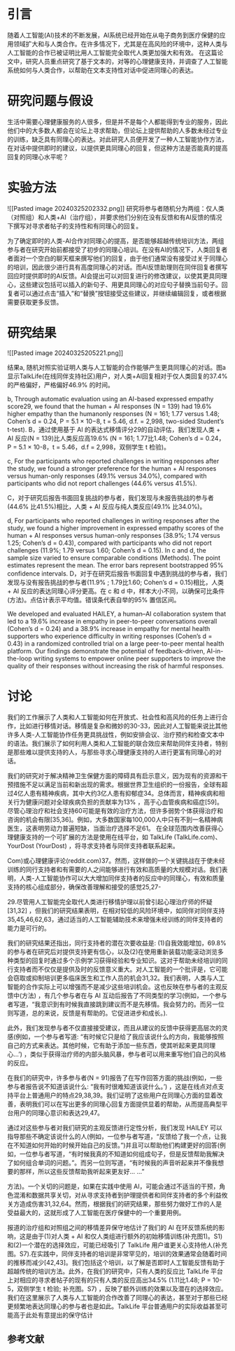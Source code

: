 # 引言
随着人工智能(AI)技术的不断发展，AI系统已经开始在从电子商务到医疗保健的应用领域扩大和与人类合作。在许多情况下，尤其是在高风险的环境中，这种人类与人工智能的合作已被证明比用人工智能完全取代人类更加强大和有效。
在这篇论文中，研究人员重点研究了基于文本的，对等的心理健康支持，并调查了人工智能系统如何与人类合作，以帮助在文本支持性对话中促进同理心的表达。

# 研究问题与假设
生活中需要心理健康服务的人很多，但是并不是每个人都能得到专业的服务，因此他们中的大多数人都会在论坛上寻求帮助，但论坛上提供帮助的人多数未经过专业的训练，缺乏具有同理心的表达。对此研究人员便开发了一种人工智能协作方法，在对话中提供即时的建议，以提供更具同理心的回复，但这种方法是否能真的提高回复的同理心水平呢？
# 实验方法
![[Pasted image 20240325202332.png]]
研究将参与者随机分为两组：仅人类（对照组）和人类+AI（治疗组），并要求他们分别在没有反馈和有AI反馈的情况下撰写对寻求者帖子的支持性和有同理心的回复。

为了确定即时的人类-AI合作对同理心的提高，是否能够超越传统培训方法，两组参与者在研究开始前都接受了初步的同理心培训。在没有AI的情况下，人类回复者者面对一个空白的聊天框来撰写他们的回复，由于他们通常没有接受过关于同理心的培训，因此很少进行具有高度同理心的对话。而AI反馈助理则在同伴回复者撰写回应时提供即时的AI反馈。AI会提出可以对回复进行的修改建议，以使其更具同理心，这些建议包括可以插入的新句子、用更具同理心的对应句子替换当前句子。回复者可以通过点击“插入”和“替换”按钮接受这些建议，并继续编辑回复，或者根据需要获取更多反馈。
# 研究结果
![[Pasted image 20240325205221.png]]

结果a, 
随机对照实验证明人类与人工智能的合作能够产生更具同理心的对话。图a显示TalkLife(在线同伴支持社区)用户，对人类+AI回复相对于仅人类回复的37.4% 的严格偏好，严格偏好46.9% 的时间。

b, Through automatic evaluation using an AI-based expressed empathy score29, we found that the human + AI responses (N = 139) had 19.6% higher empathy than the humanonly responses (N = 161; 1.77 versus 1.48; Cohen’s d = 0.24, P = 5.1 × 10−8, t = 5.46, d.f. = 2,998, two-sided Student’s t-test). 
B，通过使用基于 AI 的表达式移情评分29的自动评估，我们发现人类 + AI 反应(N = 139)比人类反应高19.6% (N = 161; 1.77比1.48; Cohen’s d = 0.24，P = 5.1 × 10-8，t = 5.46，d.f = 2,998，双侧学生 t 检验)。

c, For the participants who reported challenges in writing responses after the study, we found a stronger preference for the human + AI responses versus human-only responses (49.1% versus 34.0%), compared with participants who did not report challenges (44.6% versus 41.5%).

C，对于研究后报告书面回复挑战的参与者，我们发现与未报告挑战的参与者(44.6% 比41.5%)相比，人类 + AI 反应与纯人类反应(49.1% 比34.0%)。

d, For participants who reported challenges in writing responses after the study, we found a higher improvement in expressed empathy scores of the human + AI responses versus human-only responses (38.9%; 1.74 versus 1.25; Cohen’s d = 0.43), compared with participants who did not report challenges (11.9%; 1.79 versus 1.60; Cohen’s d = 0.15). In c and d, the sample size varied to ensure comparable conditions (Methods). The point estimates represent the mean. The error bars represent bootstrapped 95% confidence intervals.
D，对于在研究后报告书面回复中遇到挑战的参与者，我们发现与没有报告挑战的参与者(11.9% ; 1.79比1.60; Cohen’s d = 0.15)相比，人类 + AI 反应的表达同理心评分更高。在 c 和 d 中，样本大小不同，以确保可比条件(方法)。点估计表示平均值。错误条代表自举的95% 置信区间。


We developed and evaluated HAILEY, a human–AI collaboration system
that led to a 19.6% increase in empathy in peer-to-peer conversations
overall (Cohen’s d = 0.24) and a 38.9% increase in empathy
for mental health supporters who experience difficulty in writing
responses (Cohen’s d = 0.43) in a randomized controlled trial on a
large peer-to-peer mental health platform. Our findings demonstrate
the potential of feedback-driven, AI-in-the-loop writing systems to
empower online peer supporters to improve the quality of their
responses without increasing the risk of harmful responses.
# 讨论

我们的工作展示了人类和人工智能如何在开放式、社会性和高风险的任务上进行合作，比如进行移情对话。移情是复杂和微妙的30-33，因此对人工智能来说比其他许多人类-人工智能协作任务更具挑战性，例如安排会议、治疗预约和检查文本中的语法。我们展示了如何利用人类和人工智能的联合效应来帮助同伴支持者，特别是那些难以提供支持的人，与那些寻求心理健康支持的人进行更富有同理心的对话。

我们的研究对于解决精神卫生保健方面的障碍具有启示意义，因为现有的资源和干预措施不足以满足当前和新出现的需求。根据世界卫生组织的一份报告，全球有超过4亿人患有精神疾病，其中大约3亿人患有抑郁症34。总体而言，精神疾病和相关行为健康问题对全球疾病负担的贡献率为13% ，高于心血管疾病和癌症[59]。尽管心理治疗和社会支持60可能是有效的治疗方法，但许多弱势个体获得治疗和咨询的机会有限[35,36]。例如，大多数国家每100,000人中只有不到一名精神病医生，这表明劳动力普遍短缺，当面治疗选择不足61。
在全球范围内改善获得心理健康支持的一个可扩展的方法是使用在线平台，如 TalkLife (TalkLife.com)、 YourDost (YourDost) ，将寻求支持者与同伴支持者联系起来。

Com)或心理健康评论(reddit.com)37。然而，这样做的一个关键挑战在于使未经训练的同行支持者和有需要的人之间能够进行有效和高质量的大规模对话。我们表明，人类-人工智能协作可以大大增加同伴支持者的反应中的同理心，有效和质量支持的核心组成部分，确保改善理解和接受的感觉25,27-

29.尽管用人工智能完全取代人类进行移情护理以前曾引起心理治疗师的怀疑[31,32] ，但我们的研究结果表明，在相对较低的风险环境中，如同伴对同伴支持35,45,46,62,63，通过适当的人工智能辅助技术来增强未经训练的同伴支持者的能力是可行的。

我们的研究结果还指出，同行支持者的潜在次要收益是: (1)自我效能增加，69.8% 的参与者在研究后对提供支持更有信心，以及(2)在使用重新装载功能滚动浏览多种类型的回复时通过多个示例学习获得经验和专业知识。这对于帮助未经培训的同行支持者而不仅仅是提供及时的反馈意义重大。对人工智能的一个批评是，它可能会窃取或抑制培训更多临床医生和工作人员的机会31,32。我们表明，人类与人工智能的合作实际上可以增强而不是减少这些培训机会。这也反映在参与者的主观反馈中(方法) ，有几个参与者在与 AI 互动后报告了不同类型的学习(例如，一个参与者写道，“我意识到有时候我直接跳到建议而不是先移情。我会努力的。而另一位则写道，总的来说，反馈是有帮助的。它促进进步和成长。).

此外，我们发现参与者不仅直接接受建议，而且从建议的反馈中获得更高层次的灵感(例如，一个参与者写道: “有时候它只是给了我应该说什么的方向，我能够按照自己的方式来表达。其他时候，它有助于添加一些东西，使其听起来更具同理心...’) ，类似于获得治疗师的内部头脑风暴，参与者可以用来重写他们自己的风格的反应。

在我们的研究中，许多参与者(N = 91)报告了在写作回答方面的挑战(例如，一些参与者报告说不知道该说什么: “我有时很难知道该说什么。’) ，这是在线点对点支持平台上普通用户的特点29,38,39。我们证明了这些用户在同理心方面的显着改善，表明我们可以在写出更多的同理心回复方面提供显着的帮助，从而提高典型平台用户的同理心意识和表达29,47。

通过对这些参与者对我们研究的主观反馈进行定性分析，我们发现 HAILEY 可以指导那些不确定该说什么的人(例如，一位参与者写道，“反馈给了我一个点，让我在不知道如何开始的时候开始自己的反馈。”)并且可以帮助他们构建更好的回答(例如，一位参与者写道，“有时候我真的不知道如何组成句子，但是反馈帮助我解决了如何组合单词的问题。”。而另一位则写道，“有时候我的声音听起来并不像我想要的那样，所以这些反馈帮助我听起来更友好... ...”

方法)。一个关切的问题是，如果在实践中使用 AI，可能会通过不适当的干预，角色混淆和数据共享关切，对从寻求支持者到护理提供者和同伴支持者的多个利益攸关方造成伤害31,32,64。然而，根据我们的研究结果，那些努力做好工作的人是受益最大的，这就形成了人工智能在医疗保健中的一个重要用例。

报道的治疗组和对照组之间的移情差异保守地估计了我们的 AI 在环反馈系统的影响，这是由于(1)对人类 + AI 和仅人类组进行额外的初始移情训练(补充图1)。S1)和(2)一个潜在的选择效应，可能已经吸引了 TalkLife 用户谁更关心支持他人(补充图。S7).在实践中，同伴支持者的培训是非常罕见的，培训的效果通常会随着时间的推移而减少[42,43]。我们包括这个培训，以了解是否即时人工智能反馈有助于超越传统的培训方法。此外，在我们的研究中，只有人类的反应比 TalkLife 平台上对相应的寻求者帖子的现有的只有人类的反应高出34.5% (1.11比1.48; P = 10-5，双侧学生 t 检验; 补充图。S7) ，反映了额外训练的效果以及潜在的选择效应。我们在这里展示了人类与人工智能的合作改善了同理心的表达，甚至对于那些已经更频繁地表达同理心的参与者也是如此。TalkLife 平台普通用户的实际收益甚至可能高于此处有意提出的保守估计

## 参考文献

